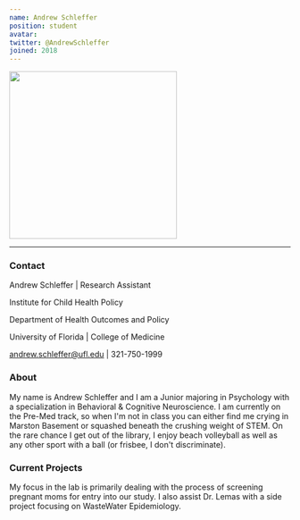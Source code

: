 ```yaml
---
name: Andrew Schleffer
position: student
avatar: 
twitter: @AndrewSchleffer
joined: 2018
---
```


<img width="300" src="{{site.baseurl}}/images/people/{{page.avatar}}" data-action="zoom">

---

### Contact

Andrew Schleffer | Research Assistant

Institute for Child Health Policy

Department of Health Outcomes and Policy

University of Florida  | College of Medicine

andrew.schleffer@ufl.edu | 321-750-1999


### About
My name is Andrew Schleffer and I am a Junior majoring in Psychology with a specialization in Behavioral & Cognitive Neuroscience. I am currently on the Pre-Med track, so when I'm not in class you can either find me crying in Marston Basement or squashed beneath the crushing weight of STEM. On the rare chance I get out of the library, I enjoy beach volleyball as well as any other sport with a ball (or frisbee, I don't discriminate). 


### Current Projects
My focus in the lab is primarily dealing with the process of screening pregnant moms for entry into our study. I also assist Dr. Lemas with a side project focusing on WasteWater Epidemiology. 
